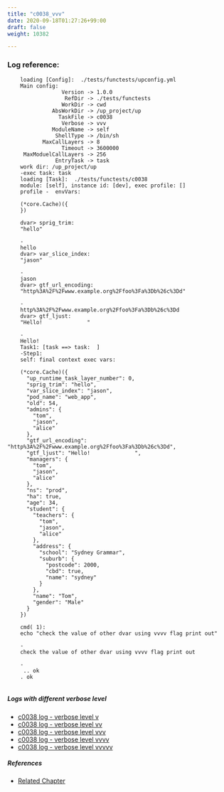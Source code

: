 ```yaml
---
title: "c0038_vvv"
date: 2020-09-18T01:27:26+99:00
draft: false
weight: 10382

---
```


### Log reference: <no value>

```
    loading [Config]:  ./tests/functests/upconfig.yml
    Main config:
                 Version -> 1.0.0
                  RefDir -> ./tests/functests
                 WorkDir -> cwd
              AbsWorkDir -> /up_project/up
                TaskFile -> c0038
                 Verbose -> vvv
              ModuleName -> self
               ShellType -> /bin/sh
           MaxCallLayers -> 8
                 Timeout -> 3600000
     MaxModuelCallLayers -> 256
               EntryTask -> task
    work dir: /up_project/up
    -exec task: task
    loading [Task]:  ./tests/functests/c0038
    module: [self], instance id: [dev], exec profile: []
    profile -  envVars:
    
    (*core.Cache)({
    })
    
    dvar> sprig_trim:
    "hello"
    
    -
    hello
    dvar> var_slice_index:
    "jason"
    
    -
    jason
    dvar> gtf_url_encoding:
    "http%3A%2F%2Fwww.example.org%2Ffoo%3Fa%3Db%26c%3Dd"
    
    -
    http%3A%2F%2Fwww.example.org%2Ffoo%3Fa%3Db%26c%3Dd
    dvar> gtf_ljust:
    "Hello!              "
    
    -
    Hello!              
    Task1: [task ==> task:  ]
    -Step1:
    self: final context exec vars:
    
    (*core.Cache)({
      "up_runtime_task_layer_number": 0,
      "sprig_trim": "hello",
      "var_slice_index": "jason",
      "pod_name": "web_app",
      "old": 54,
      "admins": {
        "tom",
        "jason",
        "alice"
      },
      "gtf_url_encoding": "http%3A%2F%2Fwww.example.org%2Ffoo%3Fa%3Db%26c%3Dd",
      "gtf_ljust": "Hello!              ",
      "managers": {
        "tom",
        "jason",
        "alice"
      },
      "ns": "prod",
      "ha": true,
      "age": 34,
      "student": {
        "teachers": {
          "tom",
          "jason",
          "alice"
        },
        "address": {
          "school": "Sydney Grammar",
          "suburb": {
            "postcode": 2000,
            "cbd": true,
            "name": "sydney"
          }
        },
        "name": "Tom",
        "gender": "Male"
      }
    })
    
    cmd( 1):
    echo "check the value of other dvar using vvvv flag print out"
    
    -
    check the value of other dvar using vvvv flag print out
    
    -
     .. ok
    . ok
    
```

##### Logs with different verbose level
* [c0038 log - verbose level v](../../logs/c0038_v)
* [c0038 log - verbose level vv](../../logs/c0038_vv)
* [c0038 log - verbose level vvv](../../logs/c0038_vvv)
* [c0038 log - verbose level vvvv](../../logs/c0038_vvvv)
* [c0038 log - verbose level vvvvv](../../logs/c0038_vvvvv)

##### References
* [Related Chapter](../../template/c0038)
